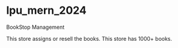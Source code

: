 # lpu_mern_2024

BookStop Management

This store assigns or resell the books.
This store has 1000+ books.
